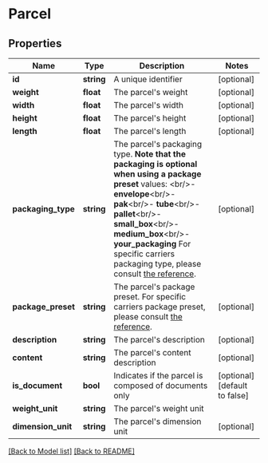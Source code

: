 # Parcel

## Properties
Name | Type | Description | Notes
------------ | ------------- | ------------- | -------------
**id** | **string** | A unique identifier | [optional]
**weight** | **float** | The parcel&#x27;s weight | [optional]
**width** | **float** | The parcel&#x27;s width | [optional]
**height** | **float** | The parcel&#x27;s height | [optional]
**length** | **float** | The parcel&#x27;s length | [optional]
**packaging_type** | **string** | The parcel&#x27;s packaging type.  **Note that the packaging is optional when using a package preset**  values: &lt;br/&gt;- **envelope**&lt;br/&gt;- **pak**&lt;br/&gt;- **tube**&lt;br/&gt;- **pallet**&lt;br/&gt;- **small_box**&lt;br/&gt;- **medium_box**&lt;br/&gt;- **your_packaging**  For specific carriers packaging type, please consult [the reference](#operation/references). | [optional]
**package_preset** | **string** | The parcel&#x27;s package preset.  For specific carriers package preset, please consult [the reference](#operation/references). | [optional]
**description** | **string** | The parcel&#x27;s description | [optional]
**content** | **string** | The parcel&#x27;s content description | [optional]
**is_document** | **bool** | Indicates if the parcel is composed of documents only | [optional] [default to false]
**weight_unit** | **string** | The parcel&#x27;s weight unit |
**dimension_unit** | **string** | The parcel&#x27;s dimension unit | [optional]

[[Back to Model list]](../README.md#documentation-for-models) [[Back to README]](../README.md)

